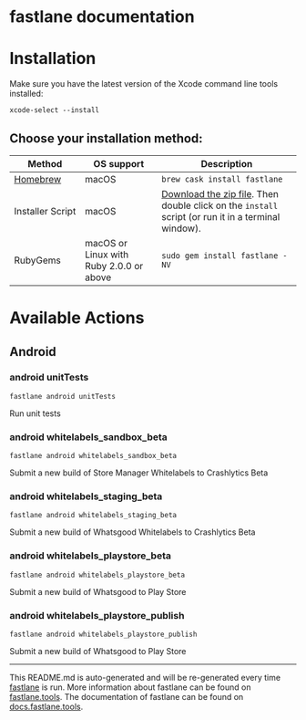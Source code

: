 fastlane documentation
================
# Installation

Make sure you have the latest version of the Xcode command line tools installed:

```
xcode-select --install
```

## Choose your installation method:

| Method                     | OS support                              | Description                                                                                                                           |
|----------------------------|-----------------------------------------|---------------------------------------------------------------------------------------------------------------------------------------|
| [Homebrew](http://brew.sh) | macOS                                   | `brew cask install fastlane`                                                                                                          |
| Installer Script           | macOS                                   | [Download the zip file](https://download.fastlane.tools). Then double click on the `install` script (or run it in a terminal window). |
| RubyGems                   | macOS or Linux with Ruby 2.0.0 or above | `sudo gem install fastlane -NV`                                                                                                       |

# Available Actions
## Android
### android unitTests
```
fastlane android unitTests
```
Run unit tests
### android whitelabels_sandbox_beta
```
fastlane android whitelabels_sandbox_beta
```
Submit a new build of Store Manager Whitelabels to Crashlytics Beta
### android whitelabels_staging_beta
```
fastlane android whitelabels_staging_beta
```
Submit a new build of Whatsgood Whitelabels to Crashlytics Beta
### android whitelabels_playstore_beta
```
fastlane android whitelabels_playstore_beta
```
Submit a new build of Whatsgood to Play Store
### android whitelabels_playstore_publish
```
fastlane android whitelabels_playstore_publish
```
Submit a new build of Whatsgood to Play Store

----

This README.md is auto-generated and will be re-generated every time [fastlane](https://fastlane.tools) is run.
More information about fastlane can be found on [fastlane.tools](https://fastlane.tools).
The documentation of fastlane can be found on [docs.fastlane.tools](https://docs.fastlane.tools).
